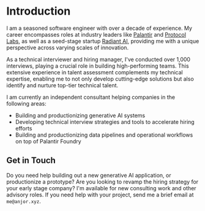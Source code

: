 # Introduction

I am a seasoned software engineer with over a decade of experience. My career encompasses roles at industry leaders like [Palantir](https://www.palantir.com/) and [Protocol Labs](https://protocol.ai/), as well as a seed-stage startup [Radiant AI](https://radiantai.com), providing me with a unique perspective across varying scales of innovation. 

As a technical interviewer and hiring manager, I've conducted over 1,000 interviews, playing a crucial role in building high-performing teams. This extensive experience in talent assessment complements my technical expertise, enabling me to not only develop cutting-edge solutions but also identify and nurture top-tier technical talent.

I am currently an independent consultant helping companies in the following areas:
- Building and productionizing generative AI systems
- Developing technical interview strategies and tools to accelerate hiring efforts
- Building and productionizing data pipelines and operational workflows on top of Palantir Foundry

## Get in Touch

Do you need help building out a new generative AI application, or productionize a prototype? Are you looking to revamp the hiring strategy for your early stage company? I'm available for new consulting work and other advisory roles. If you need help with your project, send me a brief email at `me@anjor.xyz`.